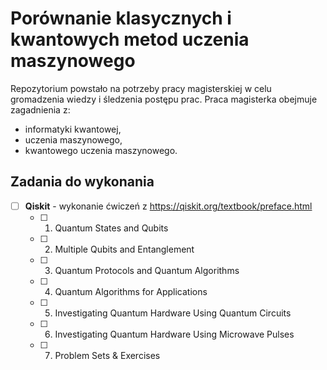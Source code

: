 # Porównanie klasycznych i kwantowych metod uczenia maszynowego
Repozytorium powstało na potrzeby pracy magisterskiej w celu gromadzenia wiedzy i śledzenia postępu prac.
Praca magisterka obejmuje zagadnienia z:
 - informatyki kwantowej,
 - uczenia maszynowego,
 - kwantowego uczenia maszynowego.
 
## Zadania do wykonania
 - [ ] **Qiskit**  - wykonanie ćwiczeń z https://qiskit.org/textbook/preface.html
	 - [ ] 1. Quantum States and Qubits
	 - [ ] 2. Multiple Qubits and Entanglement 
	 - [ ] 3. Quantum Protocols and Quantum Algorithms 
	 - [ ] 4. Quantum Algorithms for Applications 
	 - [ ] 5. Investigating Quantum Hardware Using Quantum Circuits 
	 - [ ] 6. Investigating Quantum Hardware Using Microwave Pulses 
	 - [ ] 7. Problem Sets & Exercises  